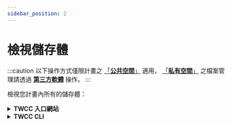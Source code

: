 ```yaml
---
sidebar_position: 2
---
```


# 檢視儲存體

:::caution
以下操作方式僅限計畫之 [「<ins>**公共空間<i class="fa fa-question-circle fa-question-circle-for-service" aria-hidden="true"></i>**」</ins>](https://man.twcc.ai/@twccdocs/doc-cos-main-zh/%2F%40TWSC%2Fcos-overview-zh) 適用， [「<ins>**私有空間<i class="fa fa-question-circle fa-question-circle-for-service" aria-hidden="true"></i>**」</ins>](https://man.twcc.ai/@twccdocs/doc-cos-main-zh/%2F%40TWSC%2Fcos-overview-zh) 之檔案管理請透過 [<ins>**第三方軟體**</ins>](https://man.twcc.ai/@twccdocs/doc-cos-main-zh/https%3A%2F%2Fman.twcc.ai%2F%40TWSC%2Fguide-cos-connect-info-zh) 操作。
:::

檢視您計畫內所有的儲存體：

<!-- 1 start -->

<details class="docspoiler">

<summary><b>TWCC 入口網站</b></summary>


- 於登入後首頁，選擇 「**雲端物件儲存**」

![](https://cos.twcc.ai/SYS-MANUAL/uploads/upload_e953e190a41610e858a396e2f8431f7b.png)

:::caution
您可在「**所有服務**」點選服務左邊的星號 <i class="fa fa-star-o" aria-hidden="true"></i>，將常用的服務釘選至「**我的最愛**」，加速使用流程。
:::


- 進入「**雲端物件儲存管理**」頁面後，即可檢視計畫內所有的儲存體

![](https://cos.twcc.ai/SYS-MANUAL/uploads/upload_5b0987e1364f8101444d8f6ff375212d.png)


</details>

<!-- Space -->

<div style={{height:8+'px'}}></div>

<!-- 2. start -->

<details class="docspoiler">

<summary><b>TWCC CLI</b></summary>


- 檢視計畫內所有的儲存體

```bash
twccli ls cos
```
![](https://cos.twcc.ai/SYS-MANUAL/uploads/upload_b1497483a1367bb6cae188b80298199b.png)


</details>
